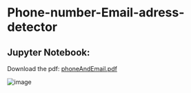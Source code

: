 # Phone-number-Email-adress-detector
## Jupyter Notebook:
Download the pdf: [phoneAndEmail.pdf](https://github.com/GuidoPauletti/Phone-number-Email-adress-detector/files/9387454/phoneAndEmail.pdf)

![image](https://user-images.githubusercontent.com/93409495/185752978-409aff47-2944-483d-9d9f-365a5ac5e41b.png)



